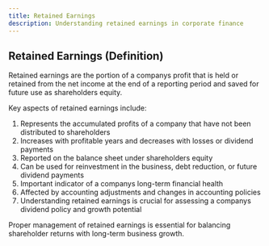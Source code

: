 ```yaml
---
title: Retained Earnings
description: Understanding retained earnings in corporate finance
---
```

## Retained Earnings (Definition)
Retained earnings are the portion of a companys profit that is held or retained from the net income at the end of a reporting period and saved for future use as shareholders equity.

Key aspects of retained earnings include:
1. Represents the accumulated profits of a company that have not been distributed to shareholders
2. Increases with profitable years and decreases with losses or dividend payments
3. Reported on the balance sheet under shareholders equity
4. Can be used for reinvestment in the business, debt reduction, or future dividend payments
5. Important indicator of a companys long-term financial health
6. Affected by accounting adjustments and changes in accounting policies
7. Understanding retained earnings is crucial for assessing a companys dividend policy and growth potential

Proper management of retained earnings is essential for balancing shareholder returns with long-term business growth.